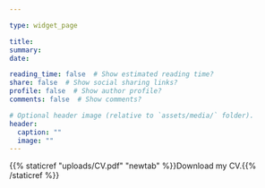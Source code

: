 ```yaml
---

type: widget_page

title:
summary: 
date:

reading_time: false  # Show estimated reading time?
share: false  # Show social sharing links?
profile: false  # Show author profile?
comments: false  # Show comments?

# Optional header image (relative to `assets/media/` folder).
header:
  caption: ""
  image: ""
---
```


{{% staticref "uploads/CV.pdf" "newtab" %}}Download my CV.{{% /staticref %}}
